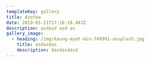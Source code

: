 ```yaml
---
templateKey: gallery
title: Azotea
date: 2019-05-21T17:16:18.443Z
description: asdasd asd as
gallery_image:
  - heading: /img/kaung-myat-min-749991-unsplash.jpg
    title: asdasdas
    description: dasdasdasd
---
```


